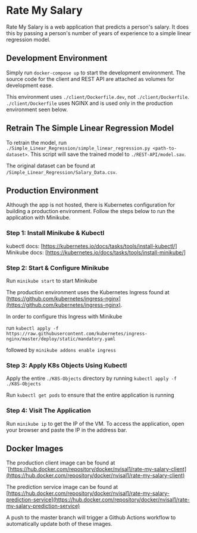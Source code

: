 # Rate My Salary

Rate My Salary is a web application that predicts a person's salary. It does this by passing a person's number of years of experience to a simple linear regression model.

## Development Environment

Simply run `docker-compose up` to start the development environment.
The source code for the client and REST API are attached as volumes for development ease.

This environment uses `./client/Dockerfile.dev`, not  `./client/Dockerfile`.
`./client/Dockerfile` uses NGINX and is used only in the production environment seen below.

## Retrain The Simple Linear Regression Model

To retrain the model, run 
`./Simple_Linear_Regression/simple_linear_regression.py <path-to-dataset>`.
This script will save the trained model to `./REST-API/model.sav`.

The original dataset can be found at `/Simple_Linear_Regression/Salary_Data.csv`.

## Production Environment

Although the app is not hosted, there is Kubernetes configuration for building a production environment. Follow the steps below to run the application with Minikube.

### Step 1: Install Minikube & Kubectl

kubectl docs: [https://kubernetes.io/docs/tasks/tools/install-kubectl/]
Minikube docs: [https://kubernetes.io/docs/tasks/tools/install-minikube/]

### Step 2: Start & Configure Minikube

Run `minikube start` to start Minikube

The production environment uses the Kubernetes Ingress found at [https://github.com/kubernetes/ingress-nginx](https://github.com/kubernetes/ingress-nginx).

In order to configure this Ingress with Minikube

run 
`kubectl apply -f https://raw.githubusercontent.com/kubernetes/ingress-nginx/master/deploy/static/mandatory.yaml`

followed by 
`minikube addons enable ingress`

### Step 3: Apply K8s Objects Using Kubectl

Apply the entire `./K8S-Objects` directory by running 
`kubectl apply -f ./K8S-Objects`

Run `kubectl get pods` to ensure that the entire application is running

### Step 4: Visit The Application

Run `minikube ip` to get the IP of the VM.
To access the application, open your browser and paste the IP in the address bar.

## Docker Images

The production client image can be found at `[https://hub.docker.com/repository/docker/nvisal1/rate-my-salary-client](https://hub.docker.com/repository/docker/nvisal1/rate-my-salary-client)

The prediction service image can be found at
[https://hub.docker.com/repository/docker/nvisal1/rate-my-salary-prediction-service](https://hub.docker.com/repository/docker/nvisal1/rate-my-salary-prediction-service)

A push to the master branch will trigger a Github Actions workflow to automatically update both of these images.

